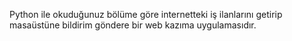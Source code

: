 Python ile okuduğunuz bölüme göre internetteki iş ilanlarını getirip masaüstüne bildirim göndere bir web kazıma uygulamasıdır. 
